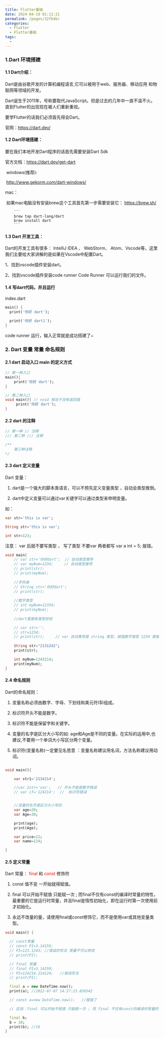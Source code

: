 ```yaml
---
title: Flutter基础
date: 2024-04-19 01:11:21
permalink: /pages/32fb4b/
categories:
  - Flutter
  - Flutter基础
tags:
  - 
---
```


### 1.Dart 环境搭建

#### 1.1 Dart介绍：

   Dart是由谷歌开发的计算机编程语言,它可以被用于web、服务器、移动应用 和物联网等领域的开发。

   Dart诞生于2011年，号称要取代JavaScript。但是过去的几年中一直不温不火。直到Flutter的出现现在被人们重新重视。

   要学Flutter的话我们必须首先得会Dart。

  官网：https://dart.dev/



#### 1.2 Dart环境搭建：

要在我们本地开发Dart程序的话首先需要安装Dart Sdk

官方文档：https://dart.dev/get-dart

​      windows(推荐):

​        http://www.gekorm.com/dart-windows/

 mac：

​       如果mac电脑没有安装brew这个工具首先第一步需要安装它：  https://brew.sh/

        ```
        brew tap dart-lang/dart 
        brew install dart
        ```



#### 1.3 Dart 开发工具：

Dart的开发工具有很多： IntelliJ IDEA  、 WebStorm、 Atom、Vscode等，这里我们主要给大家讲解的是如果在Vscode中配置Dart。

   1、找到vscode插件安装dart。

   2、找到vscode插件安装code runner     Code Runner  可以运行我们的文件。



#### 1.4 写dart代码，并且运行

index.dart

```dart
main() {
  print('你好 dart');

  print('你好 dart1');
}
```

code runner 运行，输入正常就是成功搭建了~

### 2. Dart 变量 常量 命名规则

#### 2.1 dart 启动入口 main 的定义方式

```dart
// 第一种入口
main(){
    print('你好 dart');
}

// 第二种入口
void main(){ // void 相当于没有返回值
     print('你好 dart');
}
```

#### 2.2 dart 的注释

```dart
// 第一种 // 注释
/// 第二种 /// 注释

/** 
	第三种注释
*/
```

#### 2.3 dart 定义变量

Dart 变量：

1. dart是一个强大的脚本类语言，可以不预先定义变量类型 ，自动会类型推倒。

2. dart中定义变量可以通过var关键字可以通过类型来申明变量。

  如：

```dart
var str='this is var';

String str='this is var';

int str=123;
```

  注意： var 后就不要写类型 ，  写了类型 不要var   两者都写   var  a int  = 5;  报错。

```dart
void main{
    // var str='你好dart';  // 自动类型推导
    // var myNum=1234;     // 自动类型推导
    // print(str);
    // print(myNum);
    
    //字符串
    // String str='你好dart';
    // print(str);
    
    //数字类型
    // int myNum=12354; 
    // print(myNum);
    
    //dart里面有类型校验

    // var str='';
    // str=1234;
    // print(str);     // var 自动推导是 string 类型，赋值数字类型 1234 直接报错
    
    String str="2131242";
    print(str);

    int myNum=1243214;
    print(myNum);
}
```

#### 2.4 命名规则

Dart的命名规则：

1. 变量名称必须由数字、字母、下划线和美元符($)组成。

2. 标识符开头不能是数字。

3. 标识符不能是保留字和关键字。

4. 变量的名字是区分大小写的如: age和Age是不同的变量。在实际的运用中,也建议,不要用一个单词大小写区分两个变量。

5. 标识符(变量名称)一定要见名思意 ：变量名称建议用名词，方法名称建议用动词。

```dart

void main(){

    var str1='2134214';

    //var 2str='xxx';   // 开头不能是数字错误
    // var if='124214';  //  标识符错误  


    //变量的名字是区分大小写的
    var age=20;
    var Age=30;

    print(age);
    print(Age);

    var price=12;
    var name=124;

}
```

#### 2.5 定义常量

Dart 常量：   <font color="red">final</font> 和 <font color="red">const</font> 修饰符

1. const 值不变 一开始就得赋值。

2. final 可以开始不赋值 只能赋一次 ; 而final不仅有const的编译时常量的特性，最重要的它是运行时常量，并且final是惰性初始化，即在运行时第一次使用前才初始化。
3. 永远不改量的量，请使用final或const修饰它，而不是使用var或其他变量类型。

```dart
void main() {

  // const常量
  // const PI=3.14159;
  // PI=123.1243; //错误的写法 常量不可以修改
  // print(PI);

  // final 常量
  // final PI=3.14159;
  // PI=124214.214124;   //错误写法
  // print(PI);

  final a = new DateTime.now();
  print(a); //2022-07-07 14:27:23.856542

  // const a=new DateTime.now();   //报错了

  // 区别：final 可以开始不赋值 只能赋一次 ; 而 final 不仅有const的编译时常量的特性，最重要的它是运行时常量，并且 final 是惰性初始化，即在运行时第一次使用前才初始化。

  final b;
  b = 10;
  print(b); //10
}
```

